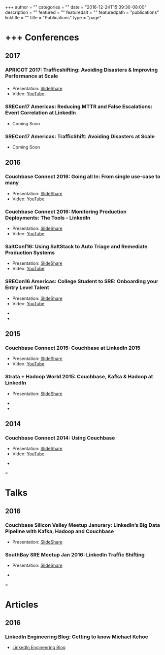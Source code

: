 +++
author = ""
categories = ""
date = "2016-12-24T15:39:30-08:00"
description = ""
featured = ""
featuredalt = ""
featuredpath = "publications"
linktitle = ""
title = "Publications"
type = "page"

+++
Conferences
===========

2017
----

### APRICOT 2017: Trafficshifting: Avoiding Disasters & Improving Performance at Scale

### 

* Presentation: [SlideShare](https://www.slideshare.net/MichaelKehoe3/apricot-2017-trafficshifting-avoiding-disasters-improving-performance-at-scale-72682406)
* Video: [YouTube](https://www.youtube.com/watch?v=gfrpAIuTnoc&t=9s)

### SRECon17 Americas: Reducing MTTR and False Escalations: Event Correlation at LinkedIn

* Coming Soon

### SRECon17 Americas: TrafficShift: Avoiding Disasters at Scale

* Coming Soon


2016
----

### Couchbase Connect 2016: Going all In: From single use-case to many

* Presentation: [SlideShare](http://www.slideshare.net/MichaelKehoe3/couchbase-connect-2016-68421388)
* Video: [YouTube](https://www.youtube.com/watch?v=1shb4UZON_I&t=3s)

### Couchbase Connect 2016: Monitoring Production Deployments: The Tools - LinkedIn

* Presentation: [SlideShare](http://www.slideshare.net/MichaelKehoe3/couchbase-connect-2016-monitoring-production-deployments-the-tools-linkedin)
* Video: [YouTube](https://www.youtube.com/watch?v=Dv6SWGfRWn0&t=30s)

### SaltConf16: Using SaltStack to Auto Triage and Remediate Production Systems

* Presentation: [SlideShare](http://www.slideshare.net/MichaelKehoe3/michael-kehoe-61165500)
* Video: [YouTube](https://www.youtube.com/watch?v=4LapQ9Zhr_E)

### SRECon16 Americas: College Student to SRE: Onboarding your Entry Level Talent

* Presentation: [SlideShare](http://www.slideshare.net/MichaelKehoe3/srecon-usa-2016-growing-your-entry-level-talent)
* Video: [YouTube](https://www.youtube.com/watch?v=TYX5ihgIL7s)

-

-

2015
----

### Couchbase Connect 2015: Couchbase at LinkedIn 2015

* Presentation: [SlideShare](https://www.slideshare.net/slideshow/embed_code/key/9quM4qNUXJ0KO5)
* Video: [YouTube](https://www.youtube.com/watch?v=TmjY1HJemi4)

### Strata + Hadoop World 2015: Couchbase, Kafka & Hadoop at LinkedIn

* Presentation: [SlideShare](http://www.slideshare.net/MichaelKehoe3/couchbasetohadoopmattmichaeljustin-v4-44977611)

-

-

2014
----

### Couchbase Connect 2014: Using Couchbase

* Presentation: [SlideShare](http://www.slideshare.net/Couchbase/couchbase-at-linkedin-couchbase-connect-2014)
* Video: [YouTube](https://www.youtube.com/watch?v=J9PTmSwZE-8)

-

=

Talks
=====

2016
----

### Couchbase Silicon Valley Meetup Janurary: LinkedIn’s Big Data Pipeline with Kafka, Hadoop and Couchbase

* Presentation: [SlideShare](http://www.slideshare.net/MichaelKehoe3/couchbase-meetup-jan-2016)

### SouthBay SRE Meetup Jan 2016: LinkedIn Traffic Shifting

* Presentation: [SlideShare](http://www.slideshare.net/MichaelKehoe3/southbay-sre-meetup-jan-2016)

-

=

Articles
========

2016
----

### LinkedIn Engineering Blog: Getting to know Michael Kehoe

* [LinkedIn Engineering Blog](https://engineering.linkedin.com/blog/2016/02/getting-to-know-michael-kehoe)